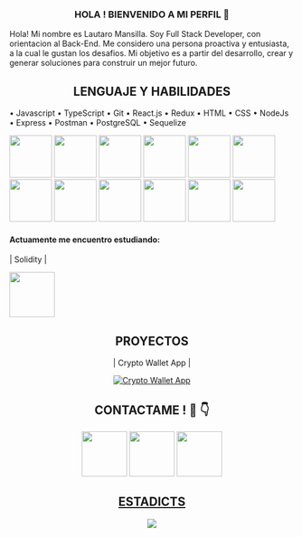 <h3 align= "center"> HOLA ! BIENVENIDO A MI PERFIL 👋 </h3>

<div>
  <p>
    Hola! Mi nombre es Lautaro Mansilla. Soy Full Stack Developer, con orientacion al Back-End.
    Me considero una persona proactiva y entusiasta, a la cual le gustan los desafios. Mi objetivo es a partir del desarrollo, crear y generar soluciones para construir un mejor futuro. 
  </p>

</div>

<div>
<h2 align= "center" >LENGUAJE Y HABILIDADES</H2>
<p>
  • Javascript • TypeScript • Git • React.js • Redux • HTML • CSS • NodeJs • Express • Postman • PostgreSQL • Sequelize   
</p>

  <div>
    <img src= "https://cdn.icon-icons.com/icons2/2108/PNG/128/javascript_icon_130900.png" width="75"/>
    <img src= "https://cdn.icon-icons.com/icons2/2415/PNG/128/typescript_plain_logo_icon_146316.png" width="75"/>
    <img src= "https://cdn.icon-icons.com/icons2/2107/PNG/128/file_type_git_icon_130581.png" width="75"/>
    <img src= "https://cdn.icon-icons.com/icons2/2108/PNG/128/react_icon_130845.png" width="75"/>
    <img src= "https://cdn.icon-icons.com/icons2/2415/PNG/128/redux_original_logo_icon_146365.png" width="75"/>
    <img src= "https://cdn.icon-icons.com/icons2/844/PNG/128/HTML5_icon-icons.com_67090.png" width="75"/>
    <img src= "https://cdn.icon-icons.com/icons2/844/PNG/128/CSS3_icon-icons.com_67069.png" width="75"/>
    <img src= "https://cdn.icon-icons.com/icons2/2107/PNG/128/file_type_node_icon_130301.png" width="75"/>
    <img src= "https://cdn.icon-icons.com/icons2/2415/PNG/128/express_original_wordmark_logo_icon_146528.png" width="75"/>
    <img src= "https://cdn.icon-icons.com/icons2/3053/PNG/128/postman_macos_bigsur_icon_189815.png" width="75"/>
    <img src= "https://cdn.icon-icons.com/icons2/2667/PNG/128/folder_postgres_icon_161286.png" width="75"/>
    <img src= "https://cdn.icon-icons.com/icons2/2107/PNG/128/file_type_sqlite_icon_130153.png" width="75"/>  
  </div>
  
  <div>
    <h4>Actuamente me encuentro estudiando: </h4>
    <p> | Solidity |</p>
    <img src= "https://cdn.icon-icons.com/icons2/2148/PNG/128/solidity_icon_131981.png" width= "80"/>
  </div>

</div>

<div align= "center" >
  <h2 align= "center" >  PROYECTOS </H2>
  <p align= "center"> | Crypto Wallet App | </p>


[![Crypto Wallet App](https://videoapi-muybridge.vimeocdn.com/animated-thumbnails/image/c865297b-c5c8-4897-8882-096902aeec83.gif?ClientID=vimeo-core-prod&Date=1644879860&Signature=d5ac600c8267b44f9b6b1dcac132b55120668cc7)](https://vimeo.com/677424926 "Little red riding hood - Click to Watch!")

   </div>

<div align= "center">
  <h2 align= "center" >CONTACTAME ! 🤝 👇 </h2>  
  <a href= "https://www.linkedin.com/in/lautaro-mansilla/"><img src= "https://cdn.icon-icons.com/icons2/2037/PNG/128/in_linked_linkedin_media_social_icon_124259.png" width= "80"></a>
  <a href= "mailto:mansillaalau@gmail.com"><img src= "https://cdn.icon-icons.com/icons2/2631/PNG/128/gmail_new_logo_icon_159149.png" width= "80"></a>
  <a href= "https://wa.me/542215062415"><img src= "https://cdn.icon-icons.com/icons2/373/PNG/128/Whatsapp_37229.png" width= "80"/>
</div>



<div align= "center">
  <h2 align= "center">ESTADICTS</h2>
  <img src= "https://github-readme-stats.vercel.app/api/top-langs/?username=laumansillaa&layout=compact" align= "center"/>
  
</div>



